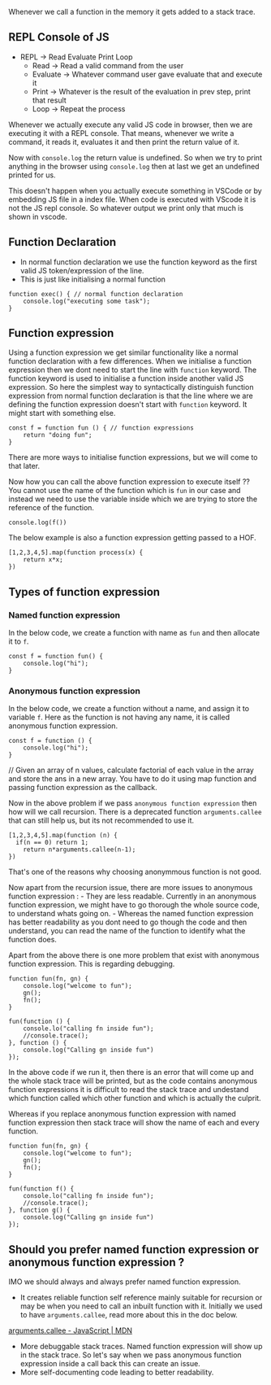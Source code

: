 Whenever we call a function in the memory it gets added to a stack trace. 

## REPL Console of JS

- REPL -> Read Evaluate Print Loop
    - Read -> Read a valid command from the user
    - Evaluate -> Whatever command user gave evaluate that and execute it
    - Print -> Whatever is the result of the evaluation in prev step, print that result
    - Loop -> Repeat the process

Whenever we actually execute any valid JS code in browser, then we are executing it with a REPL console. 
That means, whenever we write a command, it reads it, evaluates it and then print the return value of it. 

Now with `console.log` the return value is undefined. So when we try to print anything in the browser using `console.log` then at last we get an undefined printed for us. 

This doesn't happen when you actually execute something in VSCode or by embedding JS file in a index file. 
When code is executed with VScode it is not the JS repl console. So whatever output we print only that much is shown in vscode.

## Function Declaration

 - In normal function declaration we use the function keyword as the first 
 valid JS token/expression of the line. 
 - This is just like initialising a normal function

```
function exec() { // normal function declaration
    console.log("executing some task");
}
```

## Function expression

Using a function expression we get similar functionality like a normal function declaration with a few differences. 
When we initialise a function expression then we dont need to start the line with `function` keyword. The function keyword is used to initialise a function inside another valid JS expression. So here the simplest way to syntactically distinguish function expression from normal function declaration is that the line where we are defining the function expression doesn't start with `function` keyword. It might start with something else. 

```
const f = function fun () { // function expressions
    return "doing fun";
}
```
There are more ways to initialise function expressions, but we will come to that later. 

Now how you can call the above function expression to execute itself ??
You cannot use the name of the function which is `fun` in our case and instead we need to use the variable 
inside which we are trying to store the reference of the function. 
```
console.log(f())
```
The below example is also a function expression getting passed to a HOF. 
```
[1,2,3,4,5].map(function process(x) {
    return x*x;
})
```

## Types of function expression 

### Named function expression
In the below code, we create a function with name as `fun` and then allocate it to `f`.
```
const f = function fun() {
    console.log("hi");
}
```


### Anonymous function expression
In the below code, we create a function without a name, and assign it to variable `f`. Here as the function is not having any name, it is called anonymous function expression.
```
const f = function () {
    console.log("hi");
}
```

// Given an array of n values, calculate factorial of each value in the array and store the ans in a new array. You have to do it using map function and passing function expression as the callback.

Now in the above problem if we pass `anonymous function expression` then how will we call recursion. 
There is a deprecated function `arguments.callee` that can still help us, but its not recommended to use it. 

```
[1,2,3,4,5].map(function (n) {
  if(n == 0) return 1;
    return n*arguments.callee(n-1);
}) 
```
That's one of the reasons why choosing anonymmous function is not good. 

Now apart from the recursion issue, there are more issues to anonymous function expression :
    - They are less readable. Currently in an anonymous function expression, we might have to go thorough the whole source code, to understand whats going on.
    - Whereas the named function expression has better readability as you dont need to go though the code and then understand, you can read the name of the function to identify what the function does. 


Apart from the above there is one more problem that exist with anonymous function expression. This is regarding debugging. 

```
function fun(fn, gn) {
    console.log("welcome to fun");
    gn();
    fn();
}

fun(function () {
    console.lo("calling fn inside fun");
    //console.trace();
}, function () {
    console.log("Calling gn inside fun")
});
```
In the above code if we run it, then there is an error that will come up and the whole stack trace will be printed, but as the code contains anonymous function expressions it is difficult to read the stack trace and undestand which function called which other function and which is actually the culprit.

Whereas if you replace anonymous function expression with named function expression then stack trace will show the name of each and every function. 

```
function fun(fn, gn) {
    console.log("welcome to fun");
    gn();
    fn();
}

fun(function f() {
    console.lo("calling fn inside fun");
    //console.trace();
}, function g() {
    console.log("Calling gn inside fun")
});
```

## Should you prefer named function expression or anonymous function expression ?
IMO we should always and always prefer named function expression. 

- It creates reliable function self reference mainly suitable for recursion or may be when you need to call an inbuilt function with it. Initially we used to have `arguments.callee`, read more about this in the doc below.

[arguments.callee - JavaScript | MDN](https://developer.mozilla.org/en-US/docs/Web/JavaScript/Reference/Functions/arguments/callee)

- More debuggable stack traces. Named function expression will show up in the stack trace. So let's say when we pass anonymous function expression inside a call back this can create an issue.
- More self-documenting code leading to better readability.